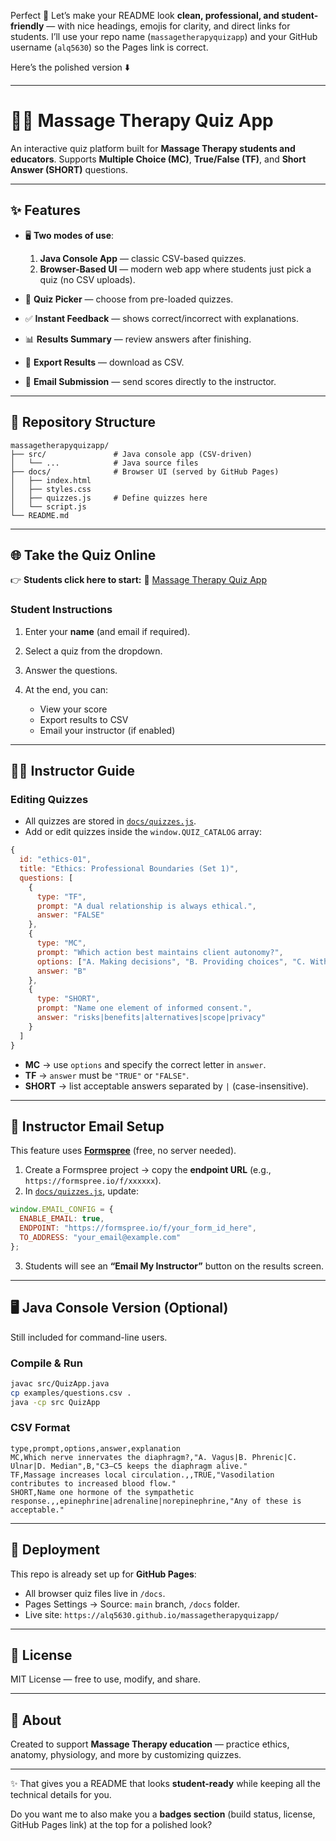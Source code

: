 Perfect 🌟 Let’s make your README look **clean, professional, and student-friendly** — with nice headings, emojis for clarity, and direct links for students. I’ll use your repo name (`massagetherapyquizapp`) and your GitHub username (`alq5630`) so the Pages link is correct.

Here’s the polished version ⬇️

---

# 💆‍♀️ Massage Therapy Quiz App

An interactive quiz platform built for **Massage Therapy students and educators**.
Supports **Multiple Choice (MC)**, **True/False (TF)**, and **Short Answer (SHORT)** questions.

---

## ✨ Features

* 🖥️ **Two modes of use**:

  1. **Java Console App** — classic CSV-based quizzes.
  2. **Browser-Based UI** — modern web app where students just pick a quiz (no CSV uploads).
* 🎯 **Quiz Picker** — choose from pre-loaded quizzes.
* ✅ **Instant Feedback** — shows correct/incorrect with explanations.
* 📊 **Results Summary** — review answers after finishing.
* 📂 **Export Results** — download as CSV.
* 📧 **Email Submission** — send scores directly to the instructor.

---

## 📂 Repository Structure

```
massagetherapyquizapp/
├── src/               # Java console app (CSV-driven)
│   └── ...            # Java source files
├── docs/              # Browser UI (served by GitHub Pages)
│   ├── index.html
│   ├── styles.css
│   ├── quizzes.js     # Define quizzes here
│   └── script.js
└── README.md
```

---

## 🌐 Take the Quiz Online

👉 **Students click here to start:**
🔗 [Massage Therapy Quiz App](https://alq5630.github.io/massagetherapyquizapp/)

### Student Instructions

1. Enter your **name** (and email if required).
2. Select a quiz from the dropdown.
3. Answer the questions.
4. At the end, you can:

   * View your score
   * Export results to CSV
   * Email your instructor (if enabled)

---

## 👩‍🏫 Instructor Guide

### Editing Quizzes

* All quizzes are stored in [`docs/quizzes.js`](docs/quizzes.js).
* Add or edit quizzes inside the `window.QUIZ_CATALOG` array:

```js
{
  id: "ethics-01",
  title: "Ethics: Professional Boundaries (Set 1)",
  questions: [
    {
      type: "TF",
      prompt: "A dual relationship is always ethical.",
      answer: "FALSE"
    },
    {
      type: "MC",
      prompt: "Which action best maintains client autonomy?",
      options: ["A. Making decisions", "B. Providing choices", "C. Withholding info"],
      answer: "B"
    },
    {
      type: "SHORT",
      prompt: "Name one element of informed consent.",
      answer: "risks|benefits|alternatives|scope|privacy"
    }
  ]
}
```

* **MC** → use `options` and specify the correct letter in `answer`.
* **TF** → `answer` must be `"TRUE"` or `"FALSE"`.
* **SHORT** → list acceptable answers separated by `|` (case-insensitive).

---

## 📧 Instructor Email Setup

This feature uses [**Formspree**](https://formspree.io/) (free, no server needed).

1. Create a Formspree project → copy the **endpoint URL** (e.g., `https://formspree.io/f/xxxxxx`).
2. In [`docs/quizzes.js`](docs/quizzes.js), update:

```js
window.EMAIL_CONFIG = {
  ENABLE_EMAIL: true,
  ENDPOINT: "https://formspree.io/f/your_form_id_here",
  TO_ADDRESS: "your_email@example.com"
};
```

3. Students will see an **“Email My Instructor”** button on the results screen.

---

## 🖥️ Java Console Version (Optional)

Still included for command-line users.

### Compile & Run

```bash
javac src/QuizApp.java
cp examples/questions.csv .
java -cp src QuizApp
```

### CSV Format

```
type,prompt,options,answer,explanation
MC,Which nerve innervates the diaphragm?,"A. Vagus|B. Phrenic|C. Ulnar|D. Median",B,"C3–C5 keeps the diaphragm alive."
TF,Massage increases local circulation.,,TRUE,"Vasodilation contributes to increased blood flow."
SHORT,Name one hormone of the sympathetic response.,,epinephrine|adrenaline|norepinephrine,"Any of these is acceptable."
```

---

## 🚀 Deployment

This repo is already set up for **GitHub Pages**:

* All browser quiz files live in `/docs`.
* Pages Settings → Source: `main` branch, `/docs` folder.
* Live site: `https://alq5630.github.io/massagetherapyquizapp/`

---

## 📜 License

MIT License — free to use, modify, and share.

---

## 🙋 About

Created to support **Massage Therapy education** — practice ethics, anatomy, physiology, and more by customizing quizzes.

---

✨ That gives you a README that looks **student-ready** while keeping all the technical details for you.

Do you want me to also make you a **badges section** (build status, license, GitHub Pages link) at the top for a polished look?
